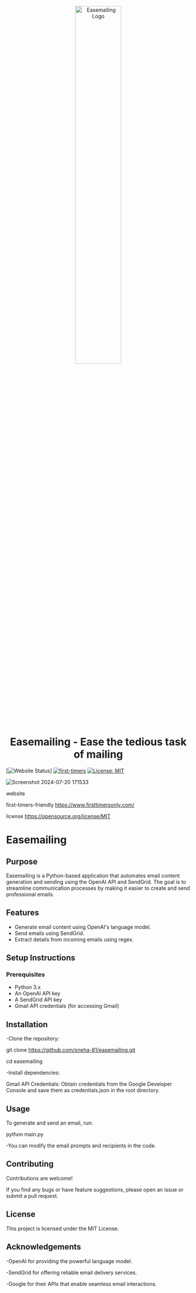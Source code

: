 <div align="center">
  <img src="![Screenshot 2024-07-20 171533](https://github.com/user-attachments/assets/c30a8d8a-24d0-4705-b075-e9bb2e9c2c08)" alt="Easemailing Logo" width=50%>
  <h1>Easemailing - Ease the tedious task of mailing</h1>
</div>

[![Website Status](https://img.shields.io/website?url=https%3A%2F%2Feasemailing.in)]
[![first-timers](https://img.shields.io/badge/first--timers--friendly-blue.svg?style=flat-square)](https://www.firsttimersonly.com/)
[![License: MIT](https://img.shields.io/badge/License-MIT-yellow.svg)](https://opensource.org/licenses/MIT)

  ![Screenshot 2024-07-20 171533](https://github.com/user-attachments/assets/bd52b790-b18b-4cf8-aaaf-af4ec3a740ad)
  
website

first-timers-friendly 
https://www.firsttimersonly.com/

license
https://opensource.org/license/MIT

# Easemailing

## Purpose
Easemailing is a Python-based application that automates email content generation and sending using the OpenAI API and SendGrid. The goal is to streamline communication processes by making it easier to create and send professional emails.

## Features
- Generate email content using OpenAI's language model.
- Send emails using SendGrid.
- Extract details from incoming emails using regex.

## Setup Instructions

### Prerequisites
- Python 3.x
- An OpenAI API key
- A SendGrid API key
- Gmail API credentials (for accessing Gmail)

## Installation

-Clone the repository:

git clone https://github.com/sneha-81/easemailing.git

cd easemailing

-Install dependencies:

Gmail API Credentials: Obtain credentials from the Google Developer Console and save them as credentials.json in the root directory.

## Usage

To generate and send an email, run:

python main.py

-You can modify the email prompts and recipients in the code.

## Contributing

Contributions are welcome! 

If you find any bugs or have feature suggestions, please open an issue or submit a pull request.

## License
This project is licensed under the MIT License.

## Acknowledgements
-OpenAI for providing the powerful language model.

-SendGrid for offering reliable email delivery services.

-Google for their APIs that enable seamless email interactions.
